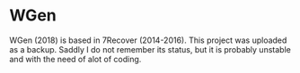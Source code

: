 # WGen

WGen (2018) is based in 7Recover (2014-2016). This project was uploaded as a backup. Saddly I do not remember its status, but it is probably unstable and with the need of alot of coding. 
